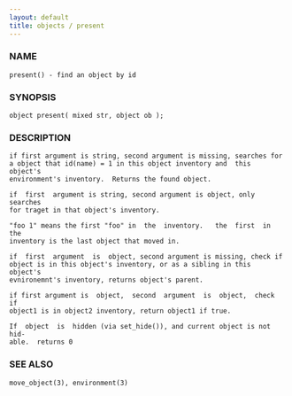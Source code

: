 ```yaml
---
layout: default
title: objects / present
---
```


### NAME

    present() - find an object by id

### SYNOPSIS

    object present( mixed str, object ob );

### DESCRIPTION

    if first argument is string, second argument is missing, searches for
    a object that id(name) = 1 in this object inventory and  this  object's
    environment's inventory.  Returns the found object.

    if  first  argument is string, second argument is object, only searches
    for traget in that object's inventory.

    "foo 1" means the first "foo" in  the  inventory.   the  first  in  the
    inventory is the last object that moved in.

    if  first  argument  is  object, second argument is missing, check if
    object is in this object's inventory, or as a sibling in this  object's
    evnironemnt's inventory, returns object's parent.  

    if first argument is  object,  second  argument  is  object,  check  if
    object1 is in object2 inventory, return object1 if true.

    If  object  is  hidden (via set_hide()), and current object is not hid‐
    able.  returns 0

### SEE ALSO

    move_object(3), environment(3)

